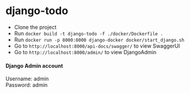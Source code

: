 # django-todo

- Clone the project
- Run `docker build -t django-todo -f ./docker/Dockerfile .`
- Run `docker run -p 8000:8000 django-docker docker/start_django.sh`
- Go to `http://localhost:8000/api-docs/swagger/` to view SwaggerUI
- Go to `http://localhost:8000/admin/` to view DjangoAdmin

#### Django Admin account
Username: admin\
Password: admin
